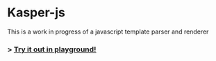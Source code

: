 # Kasper-js

This is a work in progress of a javascript template parser and renderer

### > [Try it out in playground!](https://eugenioenko.github.io/kasper-js/live/)

